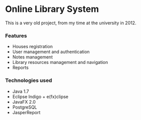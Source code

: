 # Online Library System
This is a very old project, from my time at the university in 2012.

### Features
- Houses registration
- User management and authentication
- Notes management
- Library resources management and navigation
- Reports

### Technologies used
- Java 1.7
- Eclipse Indigo + e(fx)clipse
- JavaFX 2.0
- PostgreSQL
- JasperReport

